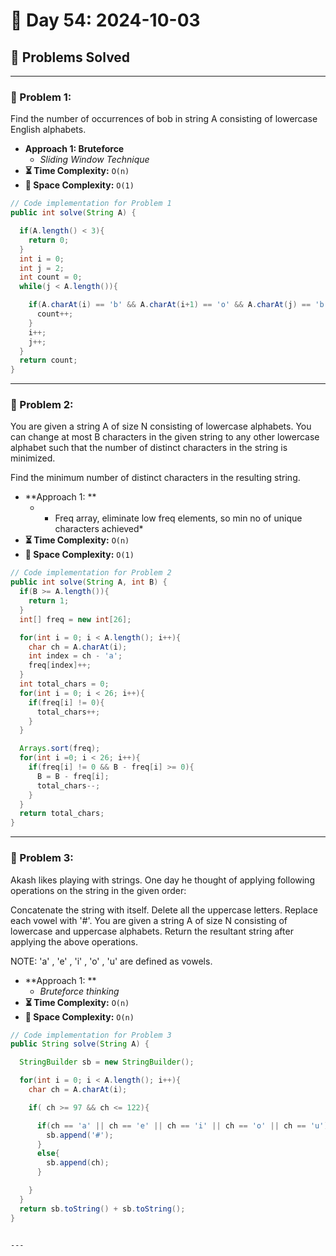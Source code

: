 
# 📅 Day 54: 2024-10-03

## 🚀 Problems Solved

---

### 🧩 Problem 1: 
Find the number of occurrences of bob in string A consisting of lowercase English alphabets.
- **Approach 1: Bruteforce**
  - *Sliding Window Technique*
- **⏳ Time Complexity:** `O(n)`
- **💾 Space Complexity:** `O(1)`

```java
// Code implementation for Problem 1
public int solve(String A) {

  if(A.length() < 3){
    return 0;
  }
  int i = 0;
  int j = 2;
  int count = 0;
  while(j < A.length()){

    if(A.charAt(i) == 'b' && A.charAt(i+1) == 'o' && A.charAt(j) == 'b'){
      count++;
    }
    i++;
    j++;
  }
  return count;
}
```
---

### 🧩 Problem 2: 
You are given a string A of size N consisting of lowercase alphabets.
You can change at most B characters in the given string to any other lowercase alphabet such that the number of distinct characters in the string is minimized.

Find the minimum number of distinct characters in the resulting string.
- **Approach 1: **
  - * Freq array, eliminate low freq elements, so min no of unique characters achieved*
- **⏳ Time Complexity:** `O(n)`
- **💾 Space Complexity:** `O(1)`

```java
// Code implementation for Problem 2
public int solve(String A, int B) {
  if(B >= A.length()){
    return 1;
  }
  int[] freq = new int[26];

  for(int i = 0; i < A.length(); i++){
    char ch = A.charAt(i);
    int index = ch - 'a';
    freq[index]++;
  }
  int total_chars = 0;
  for(int i = 0; i < 26; i++){
    if(freq[i] != 0){
      total_chars++;
    }
  }

  Arrays.sort(freq);
  for(int i =0; i < 26; i++){
    if(freq[i] != 0 && B - freq[i] >= 0){
      B = B - freq[i];
      total_chars--;
    }
  }
  return total_chars;
}
```
---

### 🧩 Problem 3:
Akash likes playing with strings. One day he thought of applying following operations on the string in the given order:

Concatenate the string with itself.
Delete all the uppercase letters.
Replace each vowel with '#'.
You are given a string A of size N consisting of lowercase and uppercase alphabets. Return the resultant string after applying the above operations.

NOTE: 'a' , 'e' , 'i' , 'o' , 'u' are defined as vowels.
- **Approach 1: **
  - *Bruteforce thinking*
- **⏳ Time Complexity:** `O(n)`
- **💾 Space Complexity:** `O(n)`

```java
// Code implementation for Problem 3
public String solve(String A) {

  StringBuilder sb = new StringBuilder();

  for(int i = 0; i < A.length(); i++){
    char ch = A.charAt(i);

    if( ch >= 97 && ch <= 122){

      if(ch == 'a' || ch == 'e' || ch == 'i' || ch == 'o' || ch == 'u'){
        sb.append('#');
      }
      else{
        sb.append(ch);
      }

    }
  }
  return sb.toString() + sb.toString();
}
```
```

---

